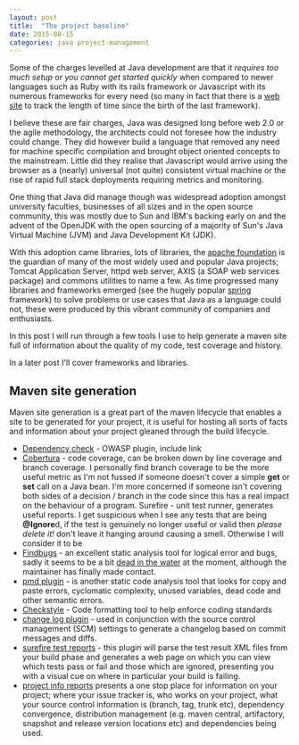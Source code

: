 ```yaml
---
layout: post
title:  "The project baseline"
date: 2015-08-15
categories: java project-management
---
```

Some of the charges levelled at Java development are that it *requires too much setup* or *you cannot get started quickly* when compared to newer languages such as Ruby with its rails framework or Javascript with its numerous frameworks for every need (so many in fact that there is a [web site][jscountdown] to track the length of time since the birth of the last framework). 

I believe these are fair charges, Java was designed long before web 2.0 or the agile methodology, the architects could not foresee how the industry could change. They did however build a language that removed any need for machine specific compilation and brought object oriented concepts to the mainstream. Little did they realise that Javascript would arrive using the browser as a (nearly) universal (not quite) consistent virtual machine or the rise of rapid full stack deployments requiring metrics and monitoring.

One thing that Java did manage though was widespread adoption amongst university faculties, businesses of all sizes and in the open source community, this was mostly due to Sun and IBM's backing early on and the advent of the OpenJDK with the open sourcing of a majority of Sun's Java Virtual Machine (JVM) and Java Development Kit (JDK).

With this adoption came libraries, lots of libraries, the [apache foundation][apache] is the guardian of many of the most widely used and popular Java projects; Tomcat Application Server, httpd web server, AXIS (a SOAP web services package) and commons utilities to name a few. As time progressed many libraries and frameworks emerged (see the hugely popular [spring][spring] framework) to solve problems or use cases that Java as a language could not, these were produced by this vibrant community of companies and enthusiasts. 

In this post I will run through a few tools I use to help generate a maven site full of information about the quality of my code, test coverage and history.

In a later post I'll cover frameworks and libraries.

## Maven site generation
Maven site generation is a great part of the maven lifecycle that enables a site to be generated for your project, it is useful for hosting all sorts of facts and information about your project gleaned through the build lifecycle.
* [Dependency check][depcheck] - OWASP plugin, include link
* [Cobertura][cobertura] - code coverage, can be broken down by line coverage and branch coverage.
I personally find branch coverage to be the more useful metric as I'm not fussed if someone doesn't cover a simple **get** or **set** call on a Java bean. I'm more concerned if someone isn't covering both sides of a decision / branch in the code since this has a real impact on the behaviour of a program.
Surefire - unit test runner, generates useful reports. I get suspicious when I see any tests that are being **@Ignore**d, if the test is genuinely no longer useful or valid then *please delete it!* don't leave it hanging around causing a smell. Otherwise I will consider it to be  
* [Findbugs][findbugs] - an excellent static analysis tool for logical error and bugs, sadly it seems to be a bit [dead in the water](https://news.ycombinator.com/item?id=12885549) at the moment, although the maintainer has finally made contact.
* [pmd plugin][pmd] - is another static code analysis tool that looks for copy and paste errors, cyclomatic complexity, unused variables, dead code and other semantic errors.   
* [Checkstyle][checkstyle] - Code formatting tool to help enforce coding standards
* [change log plugin][changelog] - used in conjunction with the source control management (SCM) settings to generate a changelog based on commit messages and diffs.
* [surefire test reports][surefire] - this plugin will parse the test result XML files from your build phase and generates a web page on which you can view which tests pass or fail and those which are ignored, presenting you with a visual cue on where in particular your build is failing.
* [project info reports][projectinfo] presents a one stop place for information on your project; where your issue tracker is, who works on your project, what your source control information is (branch, tag, trunk etc), dependency convergence, distribution management (e.g. maven central, artifactory, snapshot and release version locations etc) and 
dependencies being used.

[jscountdown]:			http://www.isaacchansky.me/days-since-last-new-js-framework/
[apache]:				http://www.apache.org
[spring]:				http://www.spring.io

[depcheck]:				https://www.owasp.org/index.php/OWASP_Dependency_Check
[cobertura]:			https://cobertura.github.io/cobertura/
[findbugs]:				http://findbugs.sourceforge.net/
[pmd]:					https://pmd.github.io/
[checkstyle]:			http://checkstyle.sourceforge.net/
[changelog]:			https://maven.apache.org/plugins/maven-changelog-plugin/
[surefire]:				https://maven.apache.org/surefire/maven-surefire-report-plugin/
[projectinfo]:			https://maven.apache.org/plugins/maven-project-info-reports-plugin/